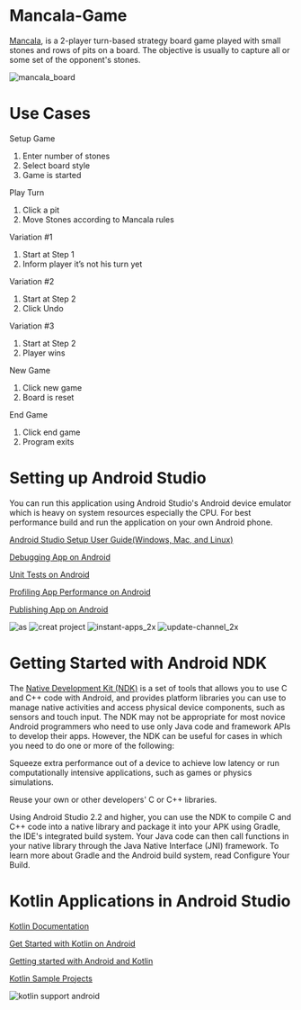 # Mancala-Game
[Mancala](https://www.thesprucecrafts.com/how-to-play-mancala-409424), is a 2-player turn-based strategy board game played with small stones and rows of pits on a board. The objective is usually to capture all or some set of the opponent's stones.

![mancala_board](https://user-images.githubusercontent.com/18353476/27533704-66246efa-5a19-11e7-8a00-0ea8d42156a9.png)

# Use Cases

Setup Game
1. Enter number of stones
2. Select board style
3. Game is started

Play Turn
1. Click a pit
2. Move Stones according to Mancala rules

Variation #1
1. Start at Step 1
2. Inform player it’s not his turn yet

Variation #2
1. Start at Step 2
2. Click Undo

Variation #3
1. Start at Step 2
2. Player wins

New Game
1. Click new game
2. Board is reset

End Game
1. Click end game
2. Program exits

# Setting up Android Studio
You can run this application using Android Studio's Android device emulator which is heavy on system resources especially the CPU. For best performance build and run the application on your own Android phone.


[Android Studio Setup User Guide(Windows, Mac, and Linux)](https://developer.android.com/studio/intro/index.html) 

[Debugging App on Android](https://developer.android.com/studio/debug/index.html)

[Unit Tests on Android](https://developer.android.com/studio/test/index.html)

[Profiling App Performance on Android](https://developer.android.com/studio/profile/index.html)

[Publishing App on Android](https://developer.android.com/studio/publish/index.html)

![as](https://user-images.githubusercontent.com/18353476/28494127-6da78c40-6eda-11e7-8fa0-d77a5294b193.png)
![creat project](https://user-images.githubusercontent.com/18353476/28494097-63a0df68-6ed9-11e7-929e-3eba9a3f6700.png)
![instant-apps_2x](https://user-images.githubusercontent.com/18353476/28494126-680f3a4e-6eda-11e7-9235-0cd1b4bdf408.png)
![update-channel_2x](https://user-images.githubusercontent.com/18353476/28494098-68114d94-6ed9-11e7-87d2-3c0c30e866ac.png)

# Getting Started with Android NDK
The [Native Development Kit (NDK)](https://developer.android.com/ndk/guides/index.html) is a set of tools that allows you to use C and C++ code with Android, and provides platform libraries you can use to manage native activities and access physical device components, such as sensors and touch input. The NDK may not be appropriate for most novice Android programmers who need to use only Java code and framework APIs to develop their apps. However, the NDK can be useful for cases in which you need to do one or more of the following:

  Squeeze extra performance out of a device to achieve low latency or run computationally intensive applications, such as games or  physics simulations.

  Reuse your own or other developers' C or C++ libraries.

Using Android Studio 2.2 and higher, you can use the NDK to compile C and C++ code into a native library and package it into your APK using Gradle, the IDE's integrated build system. Your Java code can then call functions in your native library through the Java Native Interface (JNI) framework. To learn more about Gradle and the Android build system, read Configure Your Build.

# Kotlin Applications in Android Studio

[Kotlin Documentation](https://kotlinlang.org/docs/reference/)

[Get Started with Kotlin on Android](https://developer.android.com/kotlin/get-started)

[Getting started with Android and Kotlin](https://kotlinlang.org/docs/tutorials/kotlin-android.html)

[Kotlin Sample Projects](https://developer.android.com/samples/?language=kotlin)

![kotlin support android](https://user-images.githubusercontent.com/18353476/39689086-3452b5e4-518a-11e8-9082-00f844205962.png)
